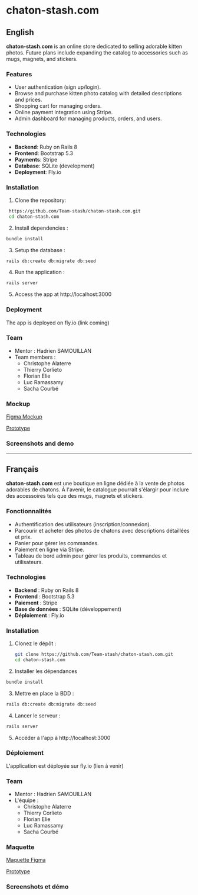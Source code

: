 # chaton-stash.com  

## English

**chaton-stash.com** is an online store dedicated to selling adorable kitten photos. Future plans include expanding the catalog to accessories such as mugs, magnets, and stickers.  

### Features  
- User authentication (sign up/login).  
- Browse and purchase kitten photo catalog with detailed descriptions and prices.  
- Shopping cart for managing orders.  
- Online payment integration using Stripe.  
- Admin dashboard for managing products, orders, and users.  

### Technologies  
- **Backend**: Ruby on Rails 8  
- **Frontend**: Bootstrap 5.3  
- **Payments**: Stripe  
- **Database**: SQLite (development)  
- **Deployment**: Fly.io  

### Installation  
1. Clone the repository:  
  ```bash
   https://github.com/Team-stash/chaton-stash.com.git 
   cd chaton-stash.com  
   ```
2. Install dependencies :
  ```bash
  bundle install  
  ```

3. Setup the database :
  ```bash
  rails db:create db:migrate db:seed
  ```

4. Run the application : 
  ```bash
  rails server
  ```

5. Access the app at http://localhost:3000

### Deployment
The app is deployed on fly.io (link coming)

### Team
- Mentor : Hadrien SAMOUILLAN
- Team members :
  - Christophe Alaterre
  - Thierry Corlieto
  - Florian Elie
  - Luc Ramassamy
  - Sacha Courbé


### Mockup

[Figma Mockup](https://www.figma.com/design/5wRSBMnk1lmHlhvapg7Mqo/Projet-Chaton?node-id=0-1&node-type=canvas&t=3cvBV6ueYO5duOgj-0)

[Prototype](https://www.figma.com/proto/5wRSBMnk1lmHlhvapg7Mqo/Projet-Chaton?node-id=66-2973&starting-point-node-id=66%3A2973)

### Screenshots and demo


---

## Français

**chaton-stash.com** est une boutique en ligne dédiée à la vente de photos adorables de chatons. À l'avenir, le catalogue pourrait s'élargir pour inclure des accessoires tels que des mugs, magnets et stickers.

### Fonctionnalités
- Authentification des utilisateurs (inscription/connexion).  
- Parcourir et acheter des photos de chatons avec descriptions détaillées et prix.  
- Panier pour gérer les commandes.  
- Paiement en ligne via Stripe.  
- Tableau de bord admin pour gérer les produits, commandes et utilisateurs.  

### Technologies
- **Backend** : Ruby on Rails 8  
- **Frontend** : Bootstrap 5.3  
- **Paiement** : Stripe  
- **Base de données** : SQLite (développement)  
- **Déploiement** : Fly.io  

### Installation
1. Clonez le dépôt :  
   ```bash
   git clone https://github.com/Team-stash/chaton-stash.com.git  
   cd chaton-stash.com  
   ```

2. Installer les dépendances
  ```bash
  bundle install  
  ```

3. Mettre en place la BDD :
  ```bash
  rails db:create db:migrate db:seed
  ```

4. Lancer le serveur : 
  ```bash
  rails server
  ```

5. Accéder à l'app à http://localhost:3000

### Déploiement
L'application est déployée sur fly.io (lien à venir)

### Team
- Mentor : Hadrien SAMOUILLAN
- L'équipe :
  - Christophe Alaterre
  - Thierry Corlieto
  - Florian Elie
  - Luc Ramassamy
  - Sacha Courbé


### Maquette

[Maquette Figma](https://www.figma.com/design/5wRSBMnk1lmHlhvapg7Mqo/Projet-Chaton?node-id=0-1&node-type=canvas&t=3cvBV6ueYO5duOgj-0)

[Prototype](https://www.figma.com/proto/5wRSBMnk1lmHlhvapg7Mqo/Projet-Chaton?node-id=66-2973&starting-point-node-id=66%3A2973)

### Screenshots et démo

